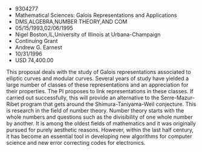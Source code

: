 
* 9304277
* Mathematical Sciences: Galois Representations and Applications
* DMS,ALGEBRA,NUMBER THEORY,AND COM
* 05/15/1993,02/06/1995
* Nigel Boston,IL,University of Illinois at Urbana-Champaign
* Continuing Grant
* Andrew G. Earnest
* 10/31/1996
* USD 74,400.00

This proposal deals with the study of Galois representations associated to
elliptic curves and modular curves. Several years of study have yielded a large
number of classes of these representations and an appreciation for their
properties. The PI proposes to link representations in these classes. If carried
out successfully, this will provide an alternative to the Serre-Mazur- Ribet
program that gets around the Shimura-Taniyama-Weil conjecture. This is research
in the field of number theory. Number theory starts with the whole numbers and
questions such as the divisibility of one whole number by another. It is among
the oldest fields of mathematics and it was originally pursued for purely
aesthetic reasons. However, within the last half century, it has become an
essential tool in developing new algorithms for computer science and new error
correcting codes for electronics.
